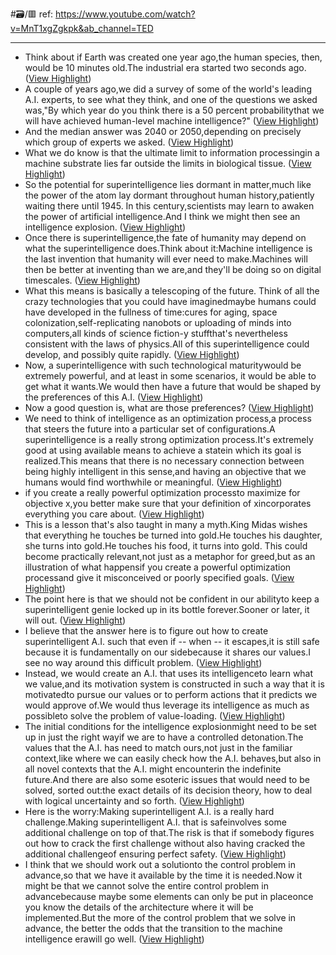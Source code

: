 #🗃/🟥 
ref: 
https://www.youtube.com/watch?v=MnT1xgZgkpk&ab_channel=TED

---

- Think about if Earth was created one year ago,the human species, then, would be 10 minutes old.The industrial era started two seconds ago. ([View Highlight](https://read.readwise.io/read/01gqyjda0w4f9rbb2gx3qgxape))
- A couple of years ago,we did a survey of some of the world's leading A.I. experts,
  to see what they think, and one of the questions we asked was,"By which year do you think there is a 50 percent probabilitythat we will have achieved human-level machine intelligence?" ([View Highlight](https://read.readwise.io/read/01gqyjs1e0etnzcsr6wnpwz72g))
- And the median answer was 2040 or 2050,depending on precisely which group of experts we asked. ([View Highlight](https://read.readwise.io/read/01gqyjs81ek0hdez4t49g9jd74))
- What we do know is that the ultimate limit to information processingin a machine substrate lies far outside the limits in biological tissue. ([View Highlight](https://read.readwise.io/read/01gqyjskhx53w8f8291pv8vm62))
- So the potential for superintelligence lies dormant in matter,much like the power of the atom lay dormant throughout human history,patiently waiting there until 1945.
  In this century,scientists may learn to awaken the power of artificial intelligence.And I think we might then see an intelligence explosion. ([View Highlight](https://read.readwise.io/read/01gqyjtrf8az2h81dzna4e1hb7))
- Once there is superintelligence,the fate of humanity may depend on what the superintelligence does.Think about it:Machine intelligence is the last invention that humanity will ever need to make.Machines will then be better at inventing than we are,and they'll be doing so on digital timescales. ([View Highlight](https://read.readwise.io/read/01gqyjyn3s0mr65jvb91vnywwa))
- What this means is basically a telescoping of the future.
  Think of all the crazy technologies that you could have imaginedmaybe humans could have developed in the fullness of time:cures for aging, space colonization,self-replicating nanobots or uploading of minds into computers,all kinds of science fiction-y stuffthat's nevertheless consistent with the laws of physics.All of this superintelligence could develop, and possibly quite rapidly. ([View Highlight](https://read.readwise.io/read/01gqyjywv63k2gz43t9a9dn6g9))
- Now, a superintelligence with such technological maturitywould be extremely powerful,
  and at least in some scenarios, it would be able to get what it wants.We would then have a future that would be shaped by the preferences of this A.I. ([View Highlight](https://read.readwise.io/read/01gqyjz89da8rvms4qtwq7z62y))
- Now a good question is, what are those preferences? ([View Highlight](https://read.readwise.io/read/01gqyjzf43w8ed2g41p007ncjj))
- We need to think of intelligence as an optimization process,a process that steers the future into a particular set of configurations.A superintelligence is a really strong optimization process.It's extremely good at using available means to achieve a statein which its goal is realized.This means that there is no necessary connection between
  being highly intelligent in this sense,and having an objective that we humans would find worthwhile or meaningful. ([View Highlight](https://read.readwise.io/read/01gqyk0kpxjxt9peg7h7xvh9bm))
- if you create a really powerful optimization processto maximize for objective x,you better make sure that your definition of xincorporates everything you care about. ([View Highlight](https://read.readwise.io/read/01gqyk46hqvqt5en43kjrm9fnx))
- This is a lesson that's also taught in many a myth.King Midas wishes that everything he touches be turned into gold.He touches his daughter, she turns into gold.He touches his food, it turns into gold.
  This could become practically relevant,not just as a metaphor for greed,but as an illustration of what happensif you create a powerful optimization processand give it misconceived or poorly specified goals. ([View Highlight](https://read.readwise.io/read/01gqyk5532eh9zvakez72cfs22))
- The point here is that we should not be confident in our abilityto keep a superintelligent genie locked up in its bottle forever.Sooner or later, it will out. ([View Highlight](https://read.readwise.io/read/01gqykgnen6na6gcwrk0jw7mhs))
- I believe that the answer here is to figure out
  how to create superintelligent A.I. such that even if -- when -- it escapes,it is still safe because it is fundamentally on our sidebecause it shares our values.I see no way around this difficult problem. ([View Highlight](https://read.readwise.io/read/01gqykh58mfrazsjymrgmg606m))
- Instead, we would create an A.I. that uses its intelligenceto learn what we value,and its motivation system is constructed in such a way that it is motivatedto pursue our values or to perform actions that it predicts we would approve of.We would thus leverage its intelligence as much as possibleto solve the problem of value-loading. ([View Highlight](https://read.readwise.io/read/01gqykja6pnvxd0a8y5by5yaqg))
- The initial conditions for the intelligence explosionmight need to be set up in just the right wayif we are to have a controlled detonation.The values that the A.I. has need to match ours,not just in the familiar context,like where we can easily check how the A.I. behaves,but also in all novel contexts that the A.I. might encounterin the indefinite future.And there are also some esoteric issues that would need to be solved, sorted out:the exact details of its decision theory,
  how to deal with logical uncertainty and so forth. ([View Highlight](https://read.readwise.io/read/01gqykntbnmjajhrtmq589xptm))
- Here is the worry:Making superintelligent A.I. is a really hard challenge.Making superintelligent A.I. that is safeinvolves some additional challenge on top of that.The risk is that if somebody figures out how to crack the first challenge
  without also having cracked the additional challengeof ensuring perfect safety. ([View Highlight](https://read.readwise.io/read/01gqykpkh45wd722xnspbc5vs1))
- I think that we should work out a solutionto the control problem in advance,so that we have it available by the time it is needed.Now it might be that we cannot solve the entire control problem in advancebecause maybe some elements can only be put in placeonce you know the details of the architecture where it will be implemented.But the more of the control problem that we solve in advance,
  the better the odds that the transition to the machine intelligence erawill go well. ([View Highlight](https://read.readwise.io/read/01gqykq976e22hmqea6j2k4f5w))
